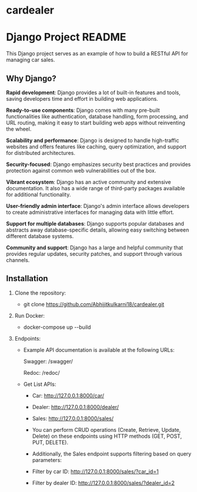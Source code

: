 # cardealer

# Django Project README

This Django project serves as an example of how to build a RESTful API for managing car sales.

## Why Django?

**Rapid development**: Django provides a lot of built-in features and tools, saving developers time and effort in building web applications.

**Ready-to-use components**: Django comes with many pre-built functionalities like authentication, database handling, form processing, and URL routing, making it easy to start building web apps without reinventing the wheel.

**Scalability and performance**: Django is designed to handle high-traffic websites and offers features like caching, query optimization, and support for distributed architectures.

**Security-focused**: Django emphasizes security best practices and provides protection against common web vulnerabilities out of the box.

**Vibrant ecosystem**: Django has an active community and extensive documentation. It also has a wide range of third-party packages available for additional functionality.

**User-friendly admin interface**: Django's admin interface allows developers to create administrative interfaces for managing data with little effort.

**Support for multiple databases**: Django supports popular databases and abstracts away database-specific details, allowing easy switching between different database systems.

**Community and support**: Django has a large and helpful community that provides regular updates, security patches, and support through various channels.

## Installation

1. Clone the repository:

    * git clone https://github.com/Abhijitkulkarni18/cardealer.git

2. Run Docker:

    * docker-compose up --build

3. Endpoints:


    * Example API documentation is available at the following URLs:

        Swagger: /swagger/

        Redoc: /redoc/

    * Get List APIs:

        * Car: http://127.0.0.1:8000/car/
        * Dealer: http://127.0.0.1:8000/dealer/
        * Sales: http://127.0.0.1:8000/sales/
        * You can perform CRUD operations (Create, Retrieve, Update, Delete) on these endpoints using HTTP methods (GET, POST, PUT, DELETE).

        * Additionally, the Sales endpoint supports filtering based on query parameters:

        * Filter by car ID: http://127.0.0.1:8000/sales/?car_id=1
        * Filter by dealer ID: http://127.0.0.1:8000/sales/?dealer_id=2
